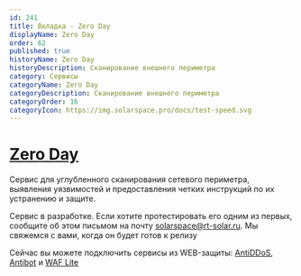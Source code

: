 ```yaml
---
id: 241
title: Вкладка - Zero Day
displayName: Zero Day
order: 62
published: true
historyName: Zero Day
historyDescription: Сканирование внешнего периметра
category: Сервисы
categoryName: Zero Day
categoryDescription: Сканирование внешнего периметра
categoryOrder: 16
categoryIcon: https://img.solarspace.pro/docs/test-speed.svg
---
```



# [Zero Day](zero-day)

Сервис для углубленного сканирования сетевого периметра, выявления уязвимостей и предоставления четких инструкций по их устранению и защите.


Сервис в разработке. Если хотите протестировать его одним из первых, сообщите об этом письмом на почту solarspace@rt-solar.ru. Мы свяжемся с вами, когда он будет готов к релизу  

Сейчас вы можете подключить сервисы из WEB-защиты: [AntiDDoS]([217]), [Antibot]([216]) и [WAF Lite]([234])